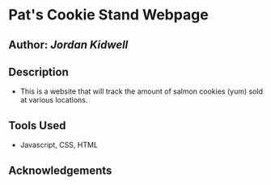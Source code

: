 # Pat's Cookie Stand Webpage

 ## Author: *Jordan Kidwell*

 ## Description

 - This is a website that will track the amount of salmon cookies (yum) sold at various locations.

## Tools Used

- Javascript, CSS, HTML

## Acknowledgements